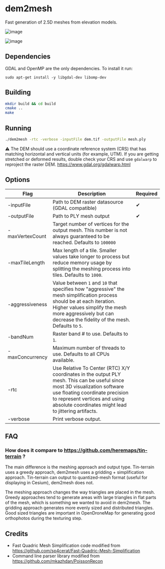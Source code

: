 # dem2mesh

Fast generation of 2.5D meshes from elevation models.

![image](https://user-images.githubusercontent.com/1951843/47350997-15d3da00-d685-11e8-8d9f-e394fc17859e.png)

![image](https://user-images.githubusercontent.com/1951843/47351205-7e22bb80-d685-11e8-87c5-33b21ae05b75.png)

## Dependencies

GDAL and OpenMP are the only dependencies. To install it run:

```
sudo apt-get install -y libgdal-dev libomp-dev
```

## Building

```bash
mkdir build && cd build
cmake ..
make
``` 

## Running

```bash
./dem2mesh -rtc -verbose -inputFile dem.tif -outputFile mesh.ply
```

:warning: The DEM should use a coordinate reference system (CRS) that has matching horizontal and vertical units (for example, UTM). If you are getting stretched or deformed results, double check your CRS and use `gdalwarp` to reproject the raster DEM. https://www.gdal.org/gdalwarp.html

## Options

| Flag | Description | Required |
| --- | --- | --- |
| -inputFile | Path to DEM raster datasource (GDAL compatible) | ✔ |
| -outputFile | Path to PLY mesh output | ✔ |
| -maxVertexCount | Target number of vertices for the output mesh. This number is not always guaranteed to be reached. Defaults to `100000` | |
| -maxTileLength | Max length of a tile. Smaller values take longer to process but reduce memory usage by splitting the meshing process into tiles. Defaults to `1000`. | |
| -aggressiveness | Value between `1` and `10` that specifies how "aggressive" the mesh simplification process should be at each iteration. Higher values simplify the mesh more aggressively but can decrease the fidelity of the mesh. Defaults to `5`. | |
| -bandNum | Raster band # to use. Defaults to `1`. | |
| -maxConcurrency | Maximum number of threads to use. Defaults to all CPUs available. | |
| -rtc | Use Relative To Center (RTC) X/Y coordinates in the output PLY mesh. This can be useful since most 3D visualization software use floating coordinate precision to represent vertices and using absolute coordinates might lead to jittering artifacts. | |
| -verbose | Print verbose output. | |

## FAQ

### How does it compare to https://github.com/heremaps/tin-terrain ?

The main difference is the meshing approach and output type. Tin-terrain uses a greedy approach, dem2mesh uses a gridding + simplification approach. Tin-terrain can output to quantized-mesh format (useful for displaying in Cesium), dem2mesh does not.

The meshing approach changes the way triangles are placed in the mesh. Greedy approaches tend to generate areas with large triangles in flat parts of the mesh, which is something we wanted to avoid in dem2mesh. The gridding approach generates more evenly sized and distributed triangles. Good sized triangles are important in OpenDroneMap for generating good orthophotos during the texturing step.

## Credits

- Fast Quadric Mesh Simplification code modified from https://github.com/sp4cerat/Fast-Quadric-Mesh-Simplification
- Command line parser library modified from https://github.com/mkazhdan/PoissonRecon
